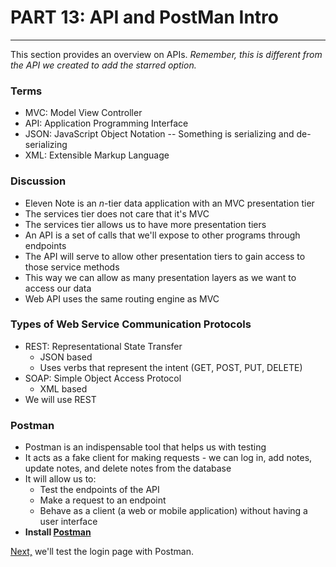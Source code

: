 # PART 13: API and PostMan Intro
---
This section provides an overview on APIs. *Remember, this is different from the API we created to add the starred option.*

### Terms
* MVC: Model View Controller
* API: Application Programming Interface
* JSON: JavaScript Object Notation -- Something is serializing and de-serializing
* XML: Extensible Markup Language

### Discussion
* Eleven Note is an *n*-tier data application with an MVC presentation tier
* The services tier does not care that it's MVC
* The services tier allows us to have more presentation tiers
* An API is a set of calls that we'll expose to other programs through endpoints
* The API will serve to allow other presentation tiers to gain access to those service methods
* This way we can allow as many presentation layers as we want to access our data
* Web API uses the same routing engine as MVC

### Types of Web Service Communication Protocols
* REST: Representational State Transfer
  * JSON based
  * Uses verbs that represent the intent (GET, POST, PUT, DELETE)
* SOAP: Simple Object Access Protocol
  * XML based
* We will use REST 

### Postman
* Postman is an indispensable tool that helps us with testing
* It acts as a fake client for making requests - we can log in, add notes, update notes, and delete notes from the database
* It will allow us to:
  * Test the endpoints of the API
  * Make a request to an endpoint
  * Behave as a client (a web or mobile application) without having a user interface
* **Install [Postman](https://www.getpostman.com/)**

[Next,](13.1-TestLogin.md) we'll test the login page with Postman.

